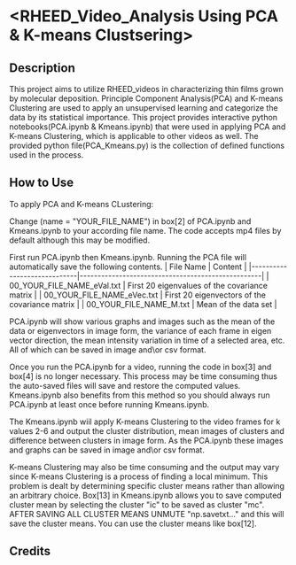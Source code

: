 # <RHEED_Video_Analysis Using PCA & K-means Clustsering>

## Description

This project aims to utilize RHEED_videos in characterizing thin films grown by molecular deposition.
Principle Component Analysis(PCA) and K-means Clustering are used to apply an unsupervised learning and categorize the data by its statistical importance.
This project provides interactive python notebooks(PCA.ipynb & Kmeans.ipynb) that were used in applying PCA and K-means Clustering, which is applicable to other videos as well.
The provided python file(PCA_Kmeans.py) is the collection of defined functions used in the process.

## How to Use

To apply PCA and K-means CLustering:

Change (name = "YOUR_FILE_NAME") in box[2] of PCA.ipynb and Kmeans.ipynb to your according file name.
The code accepts mp4 files by default although this may be modified.

First run PCA.ipynb then Kmeans.ipynb.
Running the PCA file will automatically save the following contents.
| File Name                   | Content                                           |
|-----------------------------|---------------------------------------------------|
| 00_YOUR_FILE_NAME_eVal.txt  |   First 20 eigenvalues of the covariance matrix   |
| 00_YOUR_FILE_NAME_eVec.txt  |   First 20 eigenvectors of the covariance matrix  |
| 00_YOUR_FILE_NAME_M.txt     |   Mean of the data set                            |

PCA.ipynb will show various graphs and images such as the mean of the data or eigenvectors in image form, the variance of each frame in eigen vector direction, the mean intensity variation in time of a selected area, etc. All of which can be saved in image and\or csv format.

Once you run the PCA.ipynb for a video, running the code in box[3] and box[4] is no longer necessary. This process may be time consuming thus the auto-saved files will save and restore the computed values. Kmeans.ipynb also benefits from this method so you should always run PCA.ipynb at least once before running Kmeans.ipynb.

The Kmeans.ipynb wiil apply K-means Clustering to the video frames for k values 2-6 and output the cluster distribution, mean images of clusters and difference between clusters in image form. As the PCA.ipynb these images and graphs can be saved in image and\or csv format.

K-means Clustering may also be time consuming and the output may vary since K-means Clustering is a process of finding a local minimum. This problem is dealt by determining specific cluster means rather than allowing an arbitrary choice. Box[13] in Kmeans.ipynb allows you to save computed cluster mean by selecting the cluster "ic" to be saved as cluster "mc". AFTER SAVING ALL CLUSTER MEANS UNMUTE "np.savetxt..." and this will save the cluster means. You can use the cluster means like box[12].

## Credits

